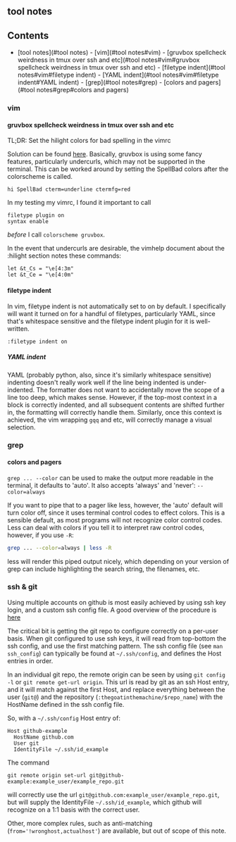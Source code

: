 ---
---


## tool notes

## Contents

- [tool notes](#tool notes)
        - [vim](#tool notes#vim)
                - [gruvbox spellcheck weirdness in tmux over ssh and etc](#tool notes#vim#gruvbox spellcheck weirdness in tmux over ssh and etc)
                - [filetype indent](#tool notes#vim#filetype indent)
                        - [YAML indent](#tool notes#vim#filetype indent#YAML indent)
        - [grep](#tool notes#grep)
                - [colors and pagers](#tool notes#grep#colors and pagers)

### vim

#### gruvbox spellcheck weirdness in tmux over ssh and etc

TL;DR: Set the hilight colors for bad spelling in the vimrc

Solution can be found [here][gh-gruvbox-spellcheck-colors]. Basically, gruvbox
is using some fancy features, particularly undercurls, which may not be
supported in the terminal. This can be worked around by setting the SpellBad
colors after the colorscheme is called.

```vim
hi SpellBad cterm=underline ctermfg=red
```

In my testing my vimrc, I found it important to call

```vim
filetype plugin on
syntax enable
```

*before* I call ``colorscheme gruvbox``.

In the event that undercurls are desirable, the vimhelp document about the
:hilight section notes these commands:

```vim
let &t_Cs = "\e[4:3m"
let &t_Ce = "\e[4:0m"
```

[gh-gruvbox-spellcheck-colors]: https://github.com/morhetz/gruvbox/issues/372#issuecomment-743232530

#### filetype indent

In vim, filetype indent is not automatically set to on by default. I
specifically will want it turned on for a handful of filetypes, particularly
YAML, since that's whitespace sensitive and the filetype indent plugin for it
is well-written.

```vim
:filetype indent on
```

##### YAML indent

YAML (probably python, also, since it's similarly whitespace sensitive)
indenting doesn't really work well if the line being indented is
under-indented. The formatter does not want to accidentally move the scope of a
line too deep, which makes sense. However, if the top-most context in a block
is correctly indented, and all subsequent contents are shifted further in, the
formatting will correctly handle them. Similarly, once this context is
achieved, the vim wrapping ``gqq`` and etc, will correctly manage a visual
selection.

### grep

#### colors and pagers

``grep ... --color`` can be used to make the output more readable in the
terminal, it defaults to 'auto'. It also accepts 'always' and 'never':
``--color=always``

If you want to pipe that to a pager like less, however, the 'auto' default will
turn color off, since it uses terminal control codes to effect colors. This is
a sensible default, as most programs will not recognize color control codes.
Less can deal with colors if you tell it to interpret raw control codes,
however, if you use ``-R``:

```bash
grep ... --color=always | less -R
```

less will render this piped output nicely, which depending on your version of
grep can include highlighting the search string, the filenames, etc.

### ssh & git

Using multiple accounts on github is most easily achieved by using ssh key
login, and a custom ssh config file. A good overview of the procedure is
[here](https://code.tutsplus.com/tutorials/quick-tip-how-to-work-with-github-and-multiple-accounts--net-22574)

The critical bit is getting the git repo to configure correctly on a per-user
basis. When git configured to use ssh keys, it will read from top-bottom the
ssh config, and use the first matching pattern. The ssh config file (see
`man ssh_config`) can typically be found at `~/.ssh/config`, and defines the
Host entries in order.

In an individual git repo, the remote origin can be seen by using
`git config -l` or `git remote get-url origin`. This url is read by git as an
ssh Host entry, and it will match against the first Host, and replace
everything between the user (`git@`) and the repository
(`:thegoatinthemachine/$repo_name`) with the HostName defined in the ssh config
file.

So, with a `~/.ssh/config` Host entry of:

```
Host github-example
  HostName github.com
  User git
  IdentityFile ~/.ssh/id_example
```

The command

`git remote origin set-url git@github-example:example_user/example_repo.git`

will correctly use the url `git@github.com:example_user/example_repo.git`, but
will supply the IdentityFile `~/.ssh/id_example`, which github will recognize
on a 1:1 basis with the correct user.

Other, more complex rules, such as anti-matching
(`from='!wronghost,actualhost'`) are available, but out of scope of this note.
